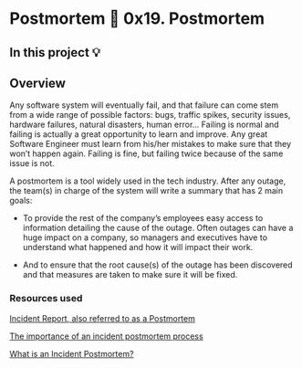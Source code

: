 # Postmortem :page_with_curl: 0x19. Postmortem
## In this project :bulb:
## Overview
Any software system will eventually fail, and that failure can come stem from a wide range of possible factors: bugs, traffic
spikes, security issues, hardware failures, natural disasters, human error… Failing is normal and failing is actually a great
opportunity to learn and improve. Any great Software Engineer must learn from his/her mistakes to make sure that they
won’t happen again. Failing is fine, but failing twice because of the same issue is not.

A postmortem is a tool widely used in the tech industry. After any outage, the team(s) in charge of the system will write a
summary that has 2 main goals:
- To provide the rest of the company’s employees easy access to information detailing the cause of the outage. Often
outages can have a huge impact on a company, so managers and executives have to understand what happened and
how it will impact their work.

- And to ensure that the root cause(s) of the outage has been discovered and that measures are taken to make sure it
will be fixed.

### Resources used
[Incident Report, also referred to as a Postmortem](https://intranet.alxswe.com/rltoken/vkEjk-M6yBWW-wyB-7-I9Q)

[The importance of an incident postmortem process](https://intranet.alxswe.com/rltoken/QwvgCYt2zjKRT7qMRe7I8A)

[What is an Incident Postmortem?](https://intranet.alxswe.com/rltoken/kBjhT2PIr4X-U8FLI97--Q)
